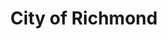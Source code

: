 ---
title: City of Richmond
state: Virginia
description: The data is supplied by the City of Richmond.
logo: https://upload.wikimedia.org/wikipedia/en/d/d9/Richmondseal.png
---
